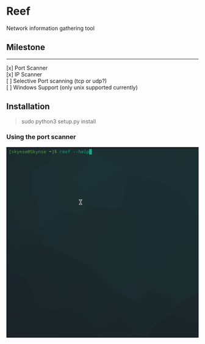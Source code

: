 # Reef 
Network information gathering tool


## Milestone
___

[x] Port Scanner\
[x] IP Scanner\
[ ] Selective Port scanning (tcp or udp?)\
[ ] Windows Support (only unix supported currently)

## Installation

> sudo python3 setup.py install

### Using the port scanner
![Preview](preview/preview.gif)

